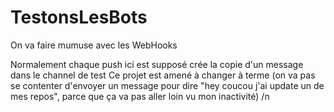 # TestonsLesBots
On va faire mumuse avec les WebHooks

Normalement chaque push ici est supposé crée la copie d'un message dans le channel de test 
Ce projet est amené à changer à terme (on va pas se contenter d'envoyer un message pour dire "hey coucou j'ai update un de mes repos", parce que ça va pas aller loin vu mon inactivité)
/n
